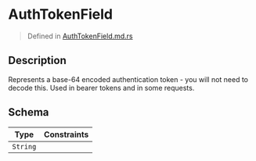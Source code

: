 # AuthTokenField
> Defined in [AuthTokenField.md.rs](../../../../interface/src/interface/fields/auth_token)

## Description
Represents a base-64 encoded authentication token - you will not need to decode this.
Used in bearer tokens and in some requests.

## Schema

| Type | Constraints |
| --- | --- |
| `String` |   |

